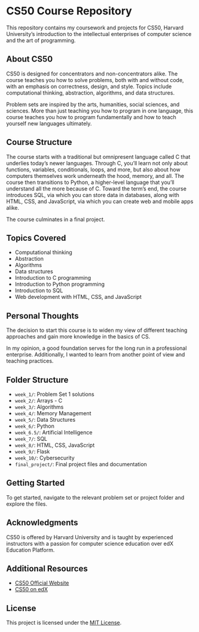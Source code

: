 # CS50 Course Repository

This repository contains my coursework and projects for CS50, Harvard University’s introduction to the intellectual enterprises of computer science and the art of programming. 

## About CS50

CS50 is designed for concentrators and non-concentrators alike.
The course teaches you how to solve problems, both with and without code, with an emphasis on correctness, design, and style. 
Topics include computational thinking, abstraction, algorithms, and data structures.

Problem sets are inspired by the arts, humanities, social sciences, and sciences. 
More than just teaching you how to program in one language, this course teaches you how to program fundamentally and how to teach yourself new languages ultimately.

## Course Structure

The course starts with a traditional but omnipresent language called C that underlies today’s newer languages. Through C, you’ll learn not only about functions, variables, conditionals, loops, and more, but also about how computers themselves work underneath the hood, memory, and all. The course then transitions to Python, a higher-level language that you’ll understand all the more because of C. Toward the term’s end, the course introduces SQL, via which you can store data in databases, along with HTML, CSS, and JavaScript, via which you can create web and mobile apps alike. 

The course culminates in a final project.

## Topics Covered

- Computational thinking
- Abstraction
- Algorithms
- Data structures
- Introduction to C programming
- Introduction to Python programming
- Introduction to SQL
- Web development with HTML, CSS, and JavaScript

## Personal Thoughts

The decision to start this course is to widen my view of different teaching approaches and gain more knowledge in the basics of CS. 

In my opinion, a good foundation serves for the long run in a professional enterprise. Additionally, I wanted to learn from another point of view and teaching practices.

## Folder Structure

- `week_1/`: Problem Set 1 solutions
- `week_2/`: Arrays - C
- `week_3/`: Algorithms
- `week_4/`: Memory Management
- `week_5/`: Data Structures
- `week_6/`: Python
- `week_6.5/`: Artificial Intelligence
- `week_7/`: SQL
- `week_8/`: HTML, CSS, JavaScript
- `week_9/`: Flask
- `week_10/`: Cybersecurity
- `final_project/`: Final project files and documentation

## Getting Started

To get started, navigate to the relevant problem set or project folder and explore the files.

## Acknowledgments

CS50 is offered by Harvard University and is taught by experienced instructors with a passion for computer science education over edX Education Platform.

## Additional Resources

- [CS50 Official Website](https://cs50.harvard.edu/)
- [CS50 on edX](https://www.edx.org/course/cs50s-introduction-to-computer-science)

## License

This project is licensed under the [MIT License](LICENSE).
